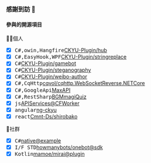 ### 感謝到訪 🌱

#### 參與的開源項目

👨‍💼個人

- [x] <kbd>C#,owin,Hangfire</kbd>[CKYU-Plugin/hub](https://github.com/CKYU-Plugin/hub)
- [x] <kbd>C#,EasyHook,WPF</kbd>[CKYU-Plugin/stringreplace](https://github.com/CKYU-Plugin/stringreplace)
- [x] <kbd>C#</kbd>[CKYU-Plugin/gamebot](https://github.com/CKYU-Plugin/gamebot)
- [x] <kbd>C#</kbd>[CKYU-Plugin/steganography](https://github.com/CKYU-Plugin/steganography)
- [x] <kbd>C#</kbd>[CKYU-Plugin/weibo-author](https://github.com/CKYU-Plugin/weibo-author)
- [x] <kbd>C#,CqHttp</kbd>[cqvol/cqhttp.WebSocketReverse.NETCore](https://github.com/cqvol/cqhttp.WebSocketReverse.NETCore)
- [x] <kbd>C#,GoogleApi</kbd>[MaxAPI](https://github.com/torokoe/MaxAPI)
- [x] <kbd>C#,RestSharp</kbd>[BGMmagiQuiz](https://github.com/torokoe/BGMmagiQuiz)
- [x] <kbd>js</kbd>[APIServices@CFWorker](https://github.com/torokoe/cf-apis)
- [x] <kbd>angular</kbd>[ng-ckyu](https://github.com/torokoe/ng-ckyu)
- [x] <kbd>react</kbd>[Cmnt-Ds/shirobako](https://github.com/Cmnt-Ds/shirobako)

👯社群

- [x] <kbd>C#</kbd>[native@example](https://github.com/Jie2GG/Native.Framework)
- [x] <kbd>I/F STD</kbd>[howmanybots/onebot@sdk](https://github.com/howmanybots/onebot)
- [x] <kbd>Kotlin</kbd>[mamoe/mirai@plugin](https://github.com/mamoe/mirai)
